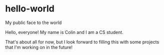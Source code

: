 # hello-world
My public face to the world

Hello, everyone! My name is Colin and I am a CS student. 

That's about all for now, but I look forward to filling this with some projects that I'm working on in the future!
